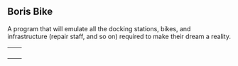 ## Boris Bike
A program that will emulate all the docking stations, bikes, and infrastructure (repair staff, and so on) required to make their dream a reality.

|   |   |
|---|---|
|   |   |
|   |   |
|   |   |
|   |   |